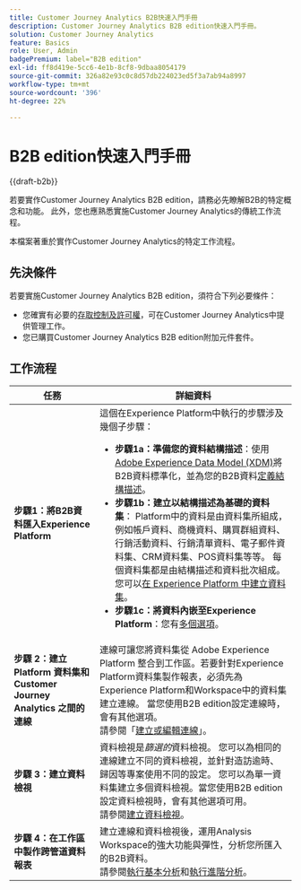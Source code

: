 ```yaml
---
title: Customer Journey Analytics B2B快速入門手冊
description: Customer Journey Analytics B2B edition快速入門手冊。
solution: Customer Journey Analytics
feature: Basics
role: User, Admin
badgePremium: label="B2B edition"
exl-id: ff8d419e-5cc6-4e1b-8cf8-9dbaa8054179
source-git-commit: 326a82e93c0c8d57db224023ed5f3a7ab94a8997
workflow-type: tm+mt
source-wordcount: '396'
ht-degree: 22%

---
```



# B2B edition快速入門手冊

{{draft-b2b}}

若要實作Customer Journey Analytics B2B edition，請務必先瞭解B2B的特定概念和功能。 此外，您也應熟悉實施Customer Journey Analytics的傳統工作流程。

本檔案著重於實作Customer Journey Analytics的特定工作流程。

## 先決條件

若要實施Customer Journey Analytics B2B edition，須符合下列必要條件：

* 您確實有必要的[存取控制及許可權](/help/technotes/access-control.md)，可在Customer Journey Analytics中提供管理工作。
* 您已購買Customer Journey Analytics B2B edition附加元件套件。


## 工作流程

| 任務 | 詳細資料 |
| --- | --- |
| **步驟1：將B2B資料匯入Experience Platform** | 這個在Experience Platform中執行的步驟涉及幾個子步驟：<ul><li>**步驟1a：準備您的資料結構描述**：使用[Adobe Experience Data Model (XDM)](https://experienceleague.adobe.com/docs/experience-platform/xdm/home.html?lang=zh-hant)將B2B資料標準化，並為您的B2B資料[定義結構描述](https://experienceleague.adobe.com/zh-hant/docs/experience-platform/rtcdp/schemas/b2b)。</li><li>**步驟1b：建立以結構描述為基礎的資料集**： Platform中的資料是由資料集所組成，例如帳戶資料、商機資料、購買群組資料、行銷活動資料、行銷清單資料、電子郵件資料集、CRM資料集、POS資料集等等。 每個資料集都是由結構描述和資料批次組成。您可以[在 Experience Platform 中建立資料集](https://experienceleague.adobe.com/tw/docs/platform-learn/getting-started-for-data-architects-and-data-engineers/create-datasets.html?lang=zh-Hant)。</li><li>**步驟1c：將資料內嵌至Experience Platform**：您有[多個選項](https://experienceleague.adobe.com/zh-hant/docs/experience-platform/ingestion/home)。</li></ul> |
| **步驟 2：建立 Platform 資料集和 Customer Journey Analytics 之間的連線** | 連線可讓您將資料集從 Adobe Experience Platform 整合到工作區。若要針對Experience Platform資料集製作報表，必須先為Experience Platform和Workspace中的資料集建立連線。 當您使用B2B edition設定連線時，會有其他選項。 <br>請參閱「[建立或編輯連線](/help/connections/create-connection.md)」。 |
| **步驟 3：建立資料檢視** | 資料檢視是&#x200B;*篩選的*&#x200B;資料檢視。 您可以為相同的連線建立不同的資料檢視，並針對造訪逾時、歸因等專案使用不同的設定。 您可以為單一資料集建立多個資料檢視。當您使用B2B edition設定資料檢視時，會有其他選項可用。<br>請參閱[建立資料檢視](/help/data-views/create-dataview.md)。 |
| **步驟 4：在工作區中製作跨管道資料報表** | 建立連線和資料檢視後，運用Analysis Workspace的強大功能與彈性，分析您所匯入的B2B資料。<br>請參閱[執行基本分析](/help/analysis-workspace/perform-basic-analysis.md)和[執行進階分析](/help/analysis-workspace/perform-adv-analysis.md)。 |

<!--

## Use Case

The [B2B Use Case ](../data-ingestion/data-ingestion.md) document provides an example use case on how to implement Customer  Journey Analytics B2B Edition.

-->